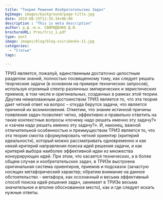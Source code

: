 ```yaml
---
title: "Теория Решения Изобретательских Задач"
bgImage: images/background/page-title.jpg
date: 2019-08-15T11:35:34+06:00
description : "This is meta description"
author: д.ф.-м.н. СВИРИДЕНКО Д.И. 
brochureURL: Pres/triz_1.pdf
type: post
image: images/blog/blog-sviridenko-11.jpg
categories:
  - "Статьи"
tags:
 
---
```


ТРИЗ является, пожалуй, единственным достаточно целостным разделом знаний, полностью посвященному тому, как следует решать творческие задачи (в основном на примере технических запросов), используя огромный спектр различных эмпирических и эвристических приемов, в том числе и оригинальных, созданных в рамках этой теории. Другим немаловажным достоинством ТРИЗ является то, что эта теория дает четкий ответ на вопрос – откуда берутся задачи, что является причиной их возникновения. Отметим, что знание истинной причины появления задач позволяет четко, эффективно и правильно ответить на такие контекстные вопросы «почему надо решать именно эту задачу?» и «зачем надо решать именно эту задачу?». И, наконец, важной отличительной особенностью и преимуществом ТРИЗ является то, что эта теория смогла сформулировать четкий ориентир (критерий идеальности), который можно рассматривать одновременно и как некий критерий направления поиска идей решения задачи, и как критерий выбора наиболее эффективной идеи из множества конкурирующих идей. При этом, что касается технических, а в более общем случае и изобретательских задач, в ТРИЗе выстроена оригинальная система ориентиров, приемов и подсказок (зачастую носящих метафорический характер; обратим внимание на данное обстоятельство -  метафора, как осознанный и весьма эффективный способ поиска идей решения задач, занимает в ТРИЗе весьма значительное и вполне обоснованное место), как и где следует искать нужные ответы.